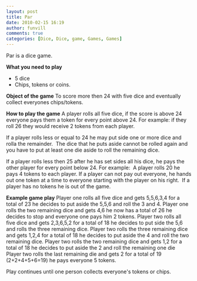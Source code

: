 ```yaml
---
layout: post
title: Par
date: 2010-02-15 16:19
author: funvill
comments: true
categories: [Dice, Dice, game, Games, Games]
---
```

Par is a dice game.

<strong>What you need to play</strong>
<ul>
	<li>5 dice</li>
	<li>Chips, tokens or coins.</li>
</ul>
<strong>Object of the game</strong>
To score more then 24 with five dice and eventually collect everyones chips/tokens.

<strong>How to play the game</strong>
A player rolls all five dice, if the score is above 24 everyone pays them a token for every point above 24.
For example: if they roll 26 they would receive 2 tokens from each player.

If a player rolls less or equal to 24 he may put side one or more dice and rolla the remainder.  The dice that he puts aside cannot be rolled again and you have to put at least one die aside to roll the remaining dice.

If a player rolls less then 25 after he has set sides all his dice, he pays the other player for every point below 24.
For example:  A player rolls 20 he pays 4 tokens to each player.
If a player can not pay out everyone, he hands out one token at a time to everyone starting with the player on his right.  If a player has no tokens he is out of the game.

<strong>Example game play</strong>
Player one rolls all five dice and gets 5,5,6,3,4 for a total of 23 he decides to put aside the 5,5,6 and roll the 3 and 4.
Player one rolls the two remaining dice and gets 4,6 he now has a total of 26 he decides to stop and everyone one pays him 2 tokens.
Player two rolls all five dice and gets 2,3,6,5,2 for a total of 18 he decides to put side the 5,6 and rolls the three remaining dice.
Player two rolls the three remaining dice and gets 1,2,4 for a total of 18 he decides to put aside the 4 and roll the two remaining dice.
Player two rolls the two remaining dice and gets 1,2 for a total of 18 he decides to put aside the 2 and roll the remaining one die
Player two rolls the last remaining die and gets 2 for a total of 19 (2+2+4+5+6=19) he pays everyone 5 tokens.

Play continues until one person collects everyone's tokens or chips.
